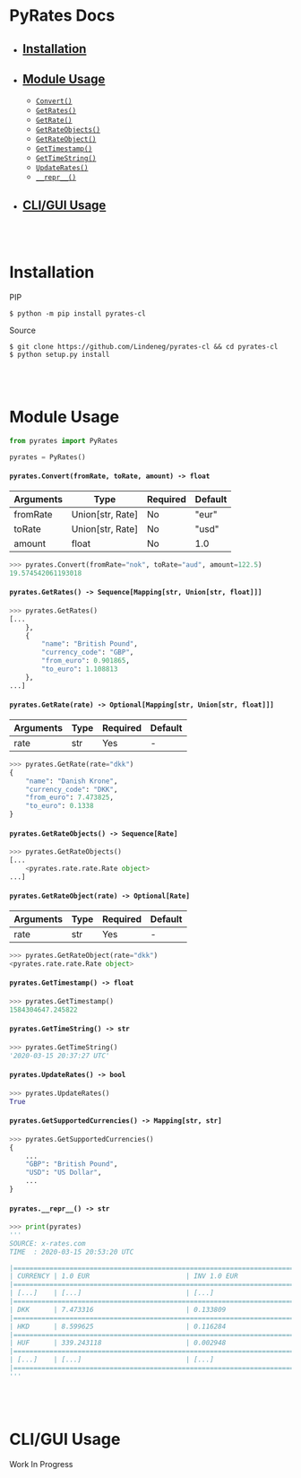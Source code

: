# PyRates Docs

* ## [Installation](#anchor-installation)
* ## [Module Usage](#anchor-pyrates)
  - [`Convert()`](#anchor-pyrates-convert)
  - [`GetRates()`](#anchor-pyrates-get-rates)
  - [`GetRate()`](#anchor-pyrates-get-rate)
  - [`GetRateObjects()`](#anchor-pyrates-get-rate-objects)
  - [`GetRateObject()`](#anchor-pyrates-get-rate-object)
  - [`GetTimestamp()`](#anchor-pyrates-get-timestamp)
  - [`GetTimeString()`](#anchor-pyrates-get-time-string)
  - [`UpdateRates()`](#anchor-pyrates-update-rates)
  - [`__repr__()`](#anchor-pyrates-repr)
* ## [CLI/GUI Usage](#anchor-cli-gui)

<br/><br/>

Installation <a name="anchor-installation"></a>
================
PIP
```shell
$ python -m pip install pyrates-cl
```

Source

```shell
$ git clone https://github.com/Lindeneg/pyrates-cl && cd pyrates-cl
$ python setup.py install
```

<br/><br/>

Module Usage <a name="anchor-pyrates"></a>
================
```python
from pyrates import PyRates

pyrates = PyRates()
```
#### `pyrates.Convert(fromRate, toRate, amount) -> float` <a name="anchor-pyrates-convert"></a>

| Arguments | Type             | Required | Default |
|-----------|------------------|----------|---------|
| fromRate  | Union[str, Rate] | No       | "eur"   |
| toRate    | Union[str, Rate] | No       | "usd"   |
| amount    | float            | No       | 1.0     |
```python
>>> pyrates.Convert(fromRate="nok", toRate="aud", amount=122.5)
19.574542061193018
```
#### `pyrates.GetRates() -> Sequence[Mapping[str, Union[str, float]]]` <a name="anchor-pyrates-get-rates"></a>
```python
>>> pyrates.GetRates()
[...
    },
    {
        "name": "British Pound",
        "currency_code": "GBP",
        "from_euro": 0.901865,
        "to_euro": 1.108813
    },
...]
```
#### `pyrates.GetRate(rate) -> Optional[Mapping[str, Union[str, float]]]` <a name="anchor-pyrates-get-rate"></a>
| Arguments | Type             | Required | Default |
|-----------|------------------|----------|---------|
| rate      | str              | Yes      |    -    |
```python
>>> pyrates.GetRate(rate="dkk")
{
    "name": "Danish Krone", 
    "currency_code": "DKK", 
    "from_euro": 7.473825, 
    "to_euro": 0.1338
}
```
#### `pyrates.GetRateObjects() -> Sequence[Rate]` <a name="anchor-pyrates-get-rate-objects"></a>
```python
>>> pyrates.GetRateObjects()
[...
    <pyrates.rate.rate.Rate object>
...]
```
#### `pyrates.GetRateObject(rate) -> Optional[Rate]` <a name="anchor-pyrates-get-rate-object"></a>
| Arguments | Type             | Required | Default |
|-----------|------------------|----------|---------|
| rate      | str              | Yes      |    -    |
```python
>>> pyrates.GetRateObject(rate="dkk")
<pyrates.rate.rate.Rate object>
```
#### `pyrates.GetTimestamp() -> float` <a name="anchor-pyrates-get-timestamp"></a>
```python
>>> pyrates.GetTimestamp()
1584304647.245822
```
#### `pyrates.GetTimeString() -> str` <a name="anchor-pyrates-get-time-string"></a>
```python
>>> pyrates.GetTimeString()
'2020-03-15 20:37:27 UTC'
```
#### `pyrates.UpdateRates() -> bool` <a name="anchor-pyrates-update-rates"></a>
```python
>>> pyrates.UpdateRates()
True
```
#### `pyrates.GetSupportedCurrencies() -> Mapping[str, str]` <a name="anchor-pyrates-get-supported-currencies"></a>
```python
>>> pyrates.GetSupportedCurrencies()
{
    ...
    "GBP": "British Pound",
    "USD": "US Dollar",
    ...
}
```
#### `pyrates.__repr__() -> str` <a name="anchor-pyrates-repr"></a>
```python
>>> print(pyrates)
'''
SOURCE: x-rates.com
TIME  : 2020-03-15 20:53:20 UTC

|==========================================================================|
| CURRENCY | 1.0 EUR                        | INV 1.0 EUR
|==========================================================================|
| [...]    | [...]                          | [...]
|==========================================================================|
| DKK      | 7.473316                       | 0.133809
|==========================================================================|
| HKD      | 8.599625                       | 0.116284
|==========================================================================|
| HUF      | 339.243118                     | 0.002948
|==========================================================================|
| [...]    | [...]                          | [...]
|==========================================================================|
'''
```

<br/><br/>

CLI/GUI Usage <a name="anchor-cli-gui"></a>
================
Work In Progress

